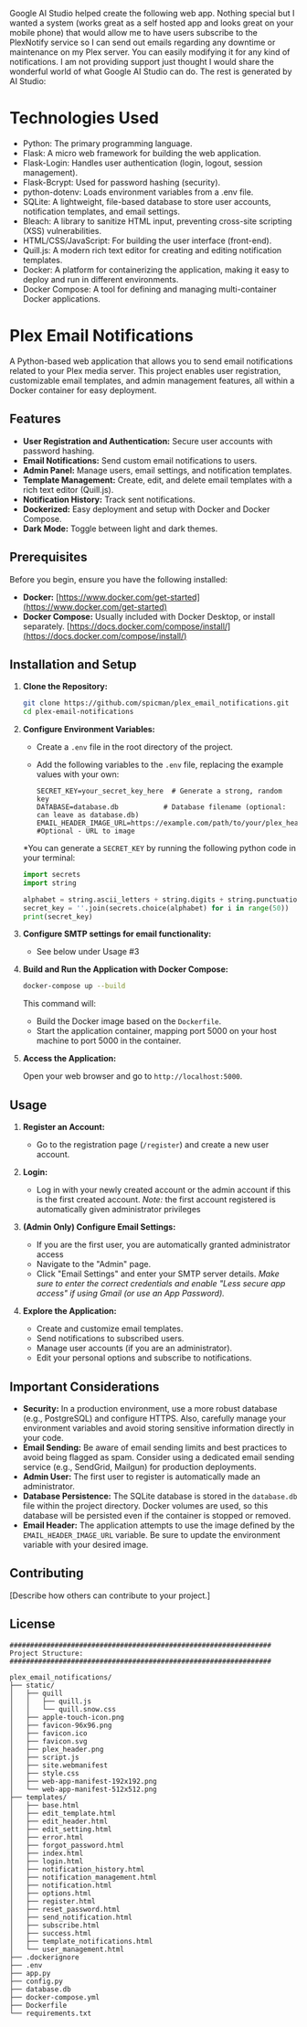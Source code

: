 Google AI Studio helped create the following web app.  Nothing special but I wanted a system (works great as a self hosted app and looks great on your mobile phone) that would allow me to have users subscribe to the PlexNotify service so I can send out emails regarding any downtime or maintenance on my Plex server.  You can easily modifying it for any kind of notifications.  I am not providing support just thought I would share the wonderful world of what Google AI Studio can do.  The rest is generated by AI Studio:


# Technologies Used
* Python: The primary programming language.
* Flask: A micro web framework for building the web application.
* Flask-Login: Handles user authentication (login, logout, session management).
* Flask-Bcrypt: Used for password hashing (security).
* python-dotenv: Loads environment variables from a .env file.
* SQLite: A lightweight, file-based database to store user accounts, notification templates, and email settings.
* Bleach: A library to sanitize HTML input, preventing cross-site scripting (XSS) vulnerabilities.
* HTML/CSS/JavaScript: For building the user interface (front-end).
* Quill.js: A modern rich text editor for creating and editing notification templates.
* Docker: A platform for containerizing the application, making it easy to deploy and run in different environments.
* Docker Compose: A tool for defining and managing multi-container Docker applications.

# Plex Email Notifications

A Python-based web application that allows you to send email notifications related to your Plex media server.  This project enables user registration, customizable email templates, and admin management features, all within a Docker container for easy deployment.

## Features

*   **User Registration and Authentication:** Secure user accounts with password hashing.
*   **Email Notifications:**  Send custom email notifications to users.
*   **Admin Panel:**  Manage users, email settings, and notification templates.
*   **Template Management:** Create, edit, and delete email templates with a rich text editor (Quill.js).
*   **Notification History:** Track sent notifications.
*   **Dockerized:** Easy deployment and setup with Docker and Docker Compose.
*   **Dark Mode:** Toggle between light and dark themes.

## Prerequisites

Before you begin, ensure you have the following installed:

*   **Docker:**  [https://www.docker.com/get-started](https://www.docker.com/get-started)
*   **Docker Compose:** Usually included with Docker Desktop, or install separately.  [https://docs.docker.com/compose/install/](https://docs.docker.com/compose/install/)

## Installation and Setup

1.  **Clone the Repository:**

    ```bash
    git clone https://github.com/spicman/plex_email_notifications.git
    cd plex-email-notifications
    ```

2.  **Configure Environment Variables:**

    *   Create a `.env` file in the root directory of the project.
    *   Add the following variables to the `.env` file, replacing the example values with your own:

        ```
        SECRET_KEY=your_secret_key_here  # Generate a strong, random key
        DATABASE=database.db           # Database filename (optional: can leave as database.db)
        EMAIL_HEADER_IMAGE_URL=https://example.com/path/to/your/plex_header.png  #Optional - URL to image
        ```
    *You can generate a `SECRET_KEY` by running the following python code in your terminal:
    ```python
    import secrets
    import string

    alphabet = string.ascii_letters + string.digits + string.punctuation
    secret_key = ''.join(secrets.choice(alphabet) for i in range(50))
    print(secret_key)
    ```

3.  **Configure SMTP settings for email functionality:**

    *   See below under Usage #3


4.  **Build and Run the Application with Docker Compose:**

    ```bash
    docker-compose up --build
    ```

    This command will:

    *   Build the Docker image based on the `Dockerfile`.
    *   Start the application container, mapping port 5000 on your host machine to port 5000 in the container.

5.  **Access the Application:**

    Open your web browser and go to `http://localhost:5000`.

## Usage

1.  **Register an Account:**
    *   Go to the registration page (`/register`) and create a new user account.

2.  **Login:**
    *   Log in with your newly created account or the admin account if this is the first created account.
        *Note:* the first account registered is automatically given administrator privileges

3.  **(Admin Only) Configure Email Settings:**

    *   If you are the first user, you are automatically granted administrator access
    *   Navigate to the "Admin" page.
    *   Click "Email Settings" and enter your SMTP server details.
        *Make sure to enter the correct credentials and enable "Less secure app access" if using Gmail (or use an App Password).*

4.  **Explore the Application:**

    *   Create and customize email templates.
    *   Send notifications to subscribed users.
    *   Manage user accounts (if you are an administrator).
    *   Edit your personal options and subscribe to notifications.

## Important Considerations

*   **Security:**  In a production environment, use a more robust database (e.g., PostgreSQL) and configure HTTPS.  Also, carefully manage your environment variables and avoid storing sensitive information directly in your code.
*   **Email Sending:**  Be aware of email sending limits and best practices to avoid being flagged as spam. Consider using a dedicated email sending service (e.g., SendGrid, Mailgun) for production deployments.
*   **Admin User:** The first user to register is automatically made an administrator.
*   **Database Persistence:** The SQLite database is stored in the `database.db` file within the project directory. Docker volumes are used, so this database will be persisted even if the container is stopped or removed.
*   **Email Header:** The application attempts to use the image defined by the `EMAIL_HEADER_IMAGE_URL` variable. Be sure to update the environment variable with your desired image.

## Contributing

[Describe how others can contribute to your project.]

## License

```
################################################################
Project Structure:
################################################################

plex_email_notifications/
├── static/
│   ├── quill
│   │   ├── quill.js
│   │   └── quill.snow.css
│   ├── apple-touch-icon.png
│   ├── favicon-96x96.png
│   ├── favicon.ico
│   ├── favicon.svg
│   ├── plex_header.png
│   ├── script.js
│   ├── site.webmanifest
│   ├── style.css
│   ├── web-app-manifest-192x192.png
│   └── web-app-manifest-512x512.png
├── templates/
│   ├── base.html
│   ├── edit_template.html
│   ├── edit_header.html
│   ├── edit_setting.html
│   ├── error.html
│   ├── forgot_password.html
│   ├── index.html
│   ├── login.html
│   ├── notification_history.html
│   ├── notification_management.html
│   ├── notification.html
│   ├── options.html
│   ├── register.html
│   ├── reset_password.html
│   ├── send_notification.html
│   ├── subscribe.html
│   ├── success.html
│   ├── template_notifications.html
│   └── user_management.html
├── .dockerignore
├── .env
├── app.py
├── config.py
├── database.db
├── docker-compose.yml
├── Dockerfile
└── requirements.txt
```

